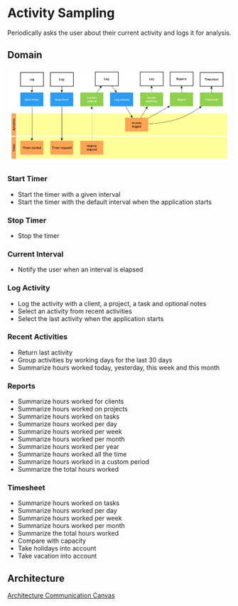 # Activity Sampling

Periodically asks the user about their current activity and logs it for
analysis.

## Domain

![Domain](domain.png)

### Start Timer

- Start the timer with a given interval
- Start the timer with the default interval when the application starts

### Stop Timer

- Stop the timer

### Current Interval

- Notify the user when an interval is elapsed

### Log Activity

- Log the activity with a client, a project, a task and optional notes
- Select an activity from recent activities
- Select the last activity when the application starts

### Recent Activities

- Return last activity
- Group activities by working days for the last 30 days
- Summarize hours worked today, yesterday, this week and this month

### Reports

- Summarize hours worked for clients
- Summarize hours worked on projects
- Summarize hours worked on tasks
- Summarize hours worked per day
- Summarize hours worked per week
- Summarize hours worked per month
- Summarize hours worked per year
- Summarize hours worked all the time
- Summarize hours worked in a custom period
- Summarize the total hours worked

### Timesheet

- Summarize hours worked on tasks
- Summarize hours worked per day
- Summarize hours worked per week
- Summarize hours worked per month
- Summarize the total hours worked
- Compare with capacity
- Take holidays into account
- Take vacation into account

## Architecture

[Architecture Communication Canvas](https://html-preview.github.io/?url=https://github.com/falkoschumann/activity-sampling/blob/main/doc/acc.html)
